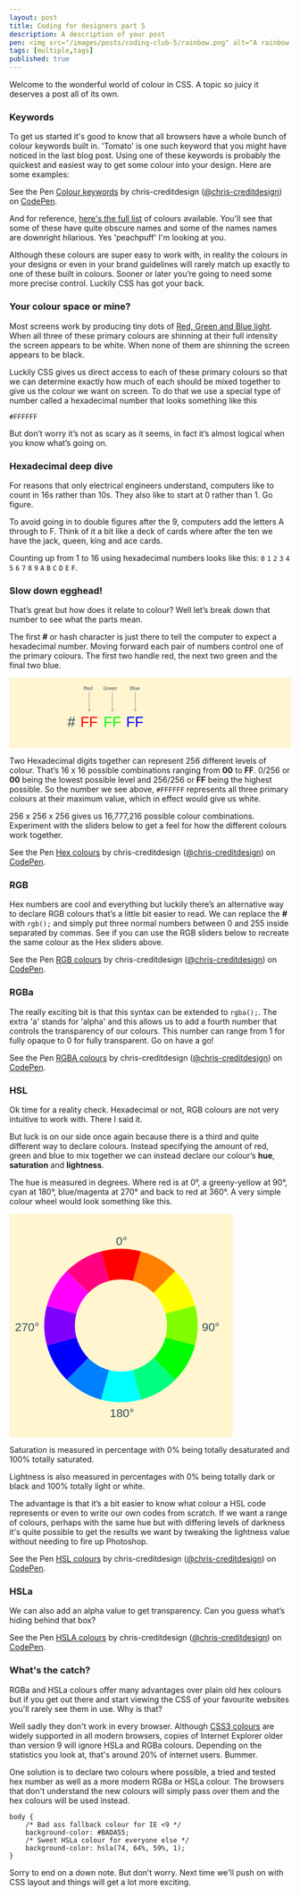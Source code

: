 ```yaml
---
layout: post
title: Coding for designers part 5
description: A description of your post
pen: <img src="/images/posts/coding-club-5/rainbow.png" alt="A rainbow."><p>Let's talk about colour.</p>
tags: [multiple,tags]
published: true
---
```


Welcome to the wonderful world of colour in CSS. A topic so juicy it deserves a post all of its own.

### Keywords

To get us started it's good to know that all browsers have a whole bunch of colour keywords built in. 'Tomato' is one such keyword that you might have noticed in the last blog post. Using one of these keywords is probably the quickest and easiest way to get some colour into your design. Here are some examples:

<p data-height="200" data-theme-id="4773" data-slug-hash="ygone" data-default-tab="result" class='codepen'>See the Pen <a href='http://codepen.io/chris-creditdesign/pen/ygone/'>Colour keywords</a> by chris-creditdesign (<a href='http://codepen.io/chris-creditdesign'>@chris-creditdesign</a>) on <a href='http://codepen.io'>CodePen</a>.</p>

And for reference, [here's the full list](http://www.w3.org/wiki/CSS/Properties/color/keywords) of colours available. You'll see that some of these have quite obscure names and some of the names names are downright hilarious. Yes 'peachpuff' I'm looking at you.

Although these colours are super easy to work with, in reality the colours in your designs or even in your brand guidelines will rarely match up exactly to one of these built in colours. Sooner or later you’re going to need some more precise control. Luckily CSS has got your back.

### Your colour space or mine?

Most screens work by producing tiny dots of [Red, Green and Blue light](http://en.wikipedia.org/wiki/RGB_color_model#RGB_and_displays). When all three of these primary colours are shinning at their full intensity the screen appears to be white. When none of them are shinning the screen appears to be black. 

Luckily CSS gives us direct access to each of these primary colours so that we can determine exactly how much of each should be mixed together to give us the colour we want on screen. To do that we use a special type of number called a hexadecimal number that looks something like this

	#FFFFFF

But don’t worry it’s not as scary as it seems, in fact it’s almost logical when you know what’s going on. 

### Hexadecimal deep dive

For reasons that only electrical engineers understand, computers like to count in 16s rather than 10s. They also like to start at 0 rather than 1. Go figure.

To avoid going in to double figures after the 9, computers add the letters A through to F. Think of it a bit like a deck of cards where after the ten we have the jack, queen, king and ace cards.

Counting up from 1 to 16 using hexadecimal numbers looks like this: 
<code>0</code>
<code>1</code>
<code>2</code>
<code>3</code>
<code>4</code>
<code>5</code>
<code>6</code>
<code>7</code>
<code>8</code>
<code>9</code>
<code>A</code>
<code>B</code>
<code>C</code>
<code>D</code>
<code>E</code>
<code>F</code>.

### Slow down egghead!

That’s great but how does it relate to colour? Well let’s break down that number to see what the parts mean.

The first **#** or hash character is just there to tell the computer to expect a hexadecimal number. Moving forward each pair of numbers control one of the primary colours. The first two handle red, the next two green and the final two blue.

<svg x="0px" y="0px" viewBox="0 0 800 200"><style>svg {width:100%;max-height:200px}.background-colour{ fill:#FFF5CF;}.text-colour{ fill:#334D5C;}.text-colour-red{ fill:#FF0000;}.text-colour-green{ fill:#00FF00;}.text-colour-blue{ fill:#0000FF;}.text-font{ font-family:'Arial';}.text-large{ font-size:2.9em;}.text-small{ font-size:1em;}.path{ fill:none; stroke:#999; stroke-width:1.5;}.bad { stroke: red; stroke-dasharray: 10,10;}</style><rect class="background-colour" width="800" height="200" /><text x="211" y="35" class="text-colour text-font text-small">Red</text><path d="m 227,40 0,50 l-3,0 l3,6 l3,-6 l-3,0" class="path" /><text x="267" y="35" class="text-colour text-font text-small">Green</text><path d="m 293,40 0,50 l-3,0 l3,6 l3,-6 l-3,0" class="path" /><text x="343" y="35" class="text-colour text-font text-small">Blue</text><path d="m 358,40 0,50 l-3,0 l3,6 l3,-6 l-3,0" class="path" />  <text x="165" y="140" class="text-colour text-font text-large">#</text><text x="202" y="140" class="text-colour-red text-font text-large">FF</text><text x="268" y="140" class="text-colour-green text-font text-large">FF</text><text x="332" y="140" class="text-colour-blue text-font text-large">FF</text></svg>


Two Hexadecimal digits together can represent 256 different levels of colour. That’s 16 x 16 possible combinations ranging from **00** to **FF**. 0/256 or **00** being the lowest possible level and 256/256 or **FF** being the highest possible. So the number we see above, <code>#FFFFFF</code> represents all three primary colours at their maximum value, which in effect would give us white.

256 x 256 x 256 gives us 16,777,216 possible colour combinations. Experiment with the sliders below to get a feel for how the different colours work together.

<p data-height="300" data-theme-id="4774" data-slug-hash="lqHGp" data-default-tab="result" class='codepen'>See the Pen <a href='http://codepen.io/chris-creditdesign/pen/lqHGp/'>Hex colours</a> by chris-creditdesign (<a href='http://codepen.io/chris-creditdesign'>@chris-creditdesign</a>) on <a href='http://codepen.io'>CodePen</a>.</p>

### RGB

Hex numbers are cool and everything but luckily there’s an alternative way to declare RGB colours that’s a little bit easier to read. We can replace the **#** with <code>rgb();</code> and simply put three normal numbers between 0 and 255 inside separated by commas. See if you can use the RGB sliders below to recreate the same colour as the Hex sliders above.

<p data-height="300" data-theme-id="4774" data-slug-hash="lHydC" data-default-tab="result" class='codepen'>See the Pen <a href='http://codepen.io/chris-creditdesign/pen/lHydC/'>RGB colours</a> by chris-creditdesign (<a href='http://codepen.io/chris-creditdesign'>@chris-creditdesign</a>) on <a href='http://codepen.io'>CodePen</a>.</p>

### RGBa

The really exciting bit is that this syntax can be extended to <code>rgba();</code>. The extra 'a' stands for 'alpha' and this allows us to add a fourth number that controls the transparency of our colours. This number can range from 1 for fully opaque to 0 for fully transparent. Go on have a go!

<p data-height="300" data-theme-id="4774" data-slug-hash="zGyhn" data-default-tab="result" class='codepen'>See the Pen <a href='http://codepen.io/chris-creditdesign/pen/zGyhn/'>RGBA colours</a> by chris-creditdesign (<a href='http://codepen.io/chris-creditdesign'>@chris-creditdesign</a>) on <a href='http://codepen.io'>CodePen</a>.</p>

### HSL

Ok time for a reality check. Hexadecimal or not, RGB colours are not very intuitive to work with. There I said it.

But luck is on our side once again because there is a third and quite different way to declare colours. Instead specifying the amount of red, green and blue to mix together we can instead declare our colour’s **hue**, **saturation** and **lightness**.

The hue is measured in degrees. Where red is at 0&deg;, a greeny-yellow at 90&deg;, cyan at 180&deg;, blue/magenta at 270&deg; and back to red at 360&deg;. A very simple colour wheel would look something like this.

<svg class="colourWheel" x="0px" y="0px" viewBox="0 0 400 400"><style>svg.colourWheel {max-width:400px;max-height:400px}.background-colour{fill:#FFF5CF;}.text-colour{fill:#334D5C;}.text-font{font-family:'Arial';}.text{font-size:1.5em;}</style><rect class="background-colour" width="400" height="400" /><text x="191" y="56" class="text-colour text-font text">0&deg;</text><text x="345" y="210" class="text-colour text-font text">90&deg;</text><text x="180" y="364" class="text-colour text-font text">180&deg;</text><text x="10" y="210" class="text-colour text-font text">270&deg;</text><g><path fill="hsl(30,100%,50%)" d="M258.3,141.7l38.9-38.9l0,0c-16.5-16.5-37.5-29.1-61.7-35.6l-14.2,53.1 C235.9,124.2,248.4,131.7,258.3,141.7L258.3,141.7z"/><path fill="hsl(210,100%,50%)" d="M102.8,297.2c16.5,16.5,37.5,29.1,61.7,35.6l14.2-53.1c-14.5-3.9-27.1-11.4-37-21.3h0L102.8,297.2 L102.8,297.2z"/><path fill="hsl(60,100%,50%)" d="M279.7,178.6L279.7,178.6l53.1-14.2l0,0c-6-22.6-17.9-43.9-35.6-61.6l-38.9,38.9 C269,152.3,276.1,165.1,279.7,178.6L279.7,178.6z"/><path fill="hsl(240,100%,50%)" d="M67.2,235.6c6,22.6,17.9,43.9,35.6,61.6l38.9-38.9c-10.6-10.6-17.7-23.4-21.4-37l0,0L67.2,235.6L67.2,235.6 z"/><path fill="hsl(90,100%,50%)" d="M279.7,221.4l53.1,14.2l0,0c6.1-22.6,6.5-47,0-71.2l-53.1,14.2C283.6,193.2,283.3,207.8,279.7,221.4 L279.7,221.4z"/><path fill="hsl(270,100%,50%)" d="M67.2,164.4c-6.1,22.6-6.5,47,0,71.2l53.1-14.2c-3.9-14.5-3.7-29.2,0-42.7l0,0L67.2,164.4L67.2,164.4z"/><path fill="hsl(120,100%,50%)" d="M258.3,258.3l38.9,38.9l0,0c16.5-16.5,29.1-37.5,35.6-61.7l-53.1-14.2C275.8,235.9,268.3,248.4,258.3,258.3 L258.3,258.3z"/><path fill="hsl(300,100%,50%)" d="M102.8,102.8c-16.5,16.5-29.1,37.5-35.6,61.7l53.1,14.2c3.9-14.5,11.4-27.1,21.3-37l0,0L102.8,102.8 L102.8,102.8z"/><path fill="hsl(150,100%,50%)" d="M221.4,279.7l14.2,53.1l0,0c22.6-6,43.9-17.9,61.6-35.6l-38.9-38.9C247.7,269,234.9,276.1,221.4,279.7 L221.4,279.7z"/><path fill="hsl(330,100%,50%)" d="M164.4,67.2c-22.6,6-43.9,17.9-61.6,35.6l38.9,38.9c10.6-10.6,23.4-17.8,37-21.4v0L164.4,67.2L164.4,67.2z" /><path fill="hsl(180,100%,50%)" d="M178.6,279.7l-14.2,53.1l0,0c22.6,6.1,47,6.5,71.2,0l-14.2-53.1C206.8,283.6,192.2,283.3,178.6,279.7 L178.6,279.7z"/><path fill="hsl(0,100%,50%)" d="M235.6,67.2c-22.6-6.1-47-6.5-71.2,0l14.2,53.1c14.5-3.9,29.2-3.7,42.7,0l0,0L235.6,67.2L235.6,67.2z"/></g></svg>

Saturation is measured in percentage with 0&#37; being totally desaturated and 100&#37; totally saturated.

Lightness is also measured in percentages with 0&#37; being totally dark or black and 100&#37; totally light or white.

The advantage is that it’s a bit easier to know what colour a HSL code represents or even to write our own codes from scratch. If we want a range of colours, perhaps with the same hue but with differing levels of darkness it's quite possible to get the results we want by tweaking the lightness value without needing to fire up Photoshop.

<p data-height="300" data-theme-id="4774" data-slug-hash="biger" data-default-tab="result" class='codepen'>See the Pen <a href='http://codepen.io/chris-creditdesign/pen/biger/'>HSL colours</a> by chris-creditdesign (<a href='http://codepen.io/chris-creditdesign'>@chris-creditdesign</a>) on <a href='http://codepen.io'>CodePen</a>.</p>

### HSLa

We can also add an alpha value to get transparency. Can you guess what’s hiding behind that box?

<p data-height="300" data-theme-id="4774" data-slug-hash="dInDH" data-default-tab="result" class='codepen'>See the Pen <a href='http://codepen.io/chris-creditdesign/pen/dInDH/'>HSLA colours</a> by chris-creditdesign (<a href='http://codepen.io/chris-creditdesign'>@chris-creditdesign</a>) on <a href='http://codepen.io'>CodePen</a>.</p>

### What's the catch?

RGBa and HSLa colours offer many advantages over plain old hex colours but if you get out there and start viewing the CSS of your favourite websites you'll rarely see them in use. Why is that?

Well sadly they don't work in every browser. Although [CSS3 colours](http://caniuse.com/#feat=css3-colors) are widely supported in all modern browsers, copies of Internet Explorer older than version 9 will ignore HSLa and RGBa colours. Depending on the statistics you look at, that's around 20% of internet users. Bummer.

One solution is to declare two colours where possible, a tried and tested hex number as well as a more modern RGBa or HSLa colour. The browsers that don't understand the new colours will simply pass over them and the hex colours will be used instead.

	body { 
		/* Bad ass fallback colour for IE <9 */
		background-color: #BADA55;
		/* Sweet HSLa colour for everyone else */
		background-color: hsla(74, 64%, 59%, 1); 
	}

Sorry to end on a down note. But don’t worry. Next time we'll push on with CSS layout and things will get a lot more exciting.
